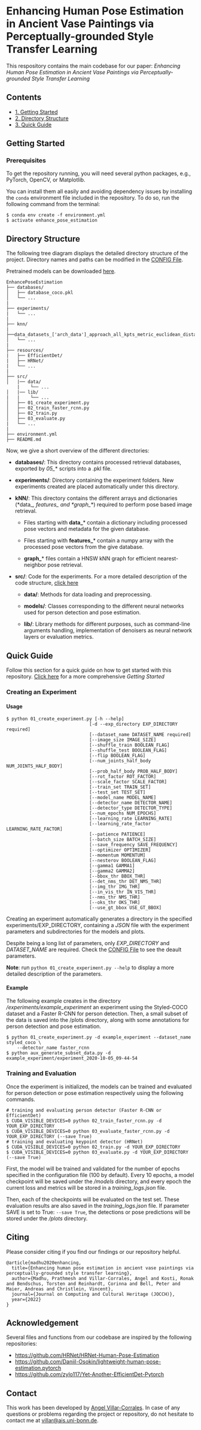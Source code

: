 # Enhancing Human Pose Estimation in Ancient Vase Paintings via Perceptually-grounded Style Transfer Learning

This respository contains the main codebase for our paper: *Enhancing Human Pose Estimation in Ancient Vase Paintings via
Perceptually-grounded Style Transfer Learning*


## Contents

 * [1. Getting Started](#getting-started)
 * [2. Directory Structure](#directory-structure)
 * [3. Quick Guide](#quick-guide)
 <!-- * [4. Reproduce Results](#reproduce-results) -->


## Getting Started

### Prerequisites

To get the repository running, you will need several python packages, e.g., PyTorch, OpenCV, or Matplotlib.

You can install them all easily and avoiding dependency issues by installing the ```conda``` environment file included in the repository. To do so, run the following command from the terminal:

```shell
$ conda env create -f environment.yml
$ activate enhance_pose_estimation
```


## Directory Structure

The following tree diagram displays the detailed directory structure of the project. Directory names and paths can be modified in the [CONFIG File](https://github.com/angelvillar96/EnhancePoseEstimation/blob/master/src/CONFIG.py).

Pretrained models can be downloaded [here](https://www.dropbox.com/sh/q25su31iw456lzp/AAAgXJneYes57uahMloHP2Qwa?dl=0).

```
EnhancePoseEstimation
├── databases/
│   ├── database_coco.pkl
│   └── ...
|
├── experiments/
|   └── ...
|
├── knn/
|   ├──data_datasets_['arch_data']_approach_all_kpts_metric_euclidean_distance_norm_True.pkl
│   └── ...
|
├── resources/
|   ├── EfficientDet/
|   ├── HRNet/      
|   └── ...
|
├── src/
│   |── data/
    |    └── ...
│   |── lib/
|   |    └── ...
│   ├── 01_create_experiment.py
│   ├── 02_train_faster_rcnn.py
│   ├── 02_train.py
│   ├── 03_evaluate.py
|   └── ...
|
├── environment.yml
├── README.md
```

Now, we give a short overview of the different directories:

- **databases/**: This directory contains processed retrieval databases, exported by *05_** scripts into a .pkl file.

- **experiments/**: Directory containing the experiment folders. New experiments created are placed automatically under this directory.

- **kNN/**: This directory contains the different arrays and dictionaries (*data_**, *features_** and *graph_**) required to perform pose based image retrieval.

  - Files starting with **data_*** contain a dictionary including processed pose vectors and metadata for the given database.

  - Files starting with **features_*** contain a numpy array with the processed pose vectors from the give database.

  - **graph_*** files contain a HNSW kNN graph for efficient nearest-neighbor pose retrieval.

- **src/**: Code for the experiments. For a more detailed description of the code structure,  [click here](https://github.com/angelvillar96/EnhancePoseEstimation/blob/master/src/README.md)

  - **data/**: Methods for data loading and preprocessing.

  - **models/**: Classes corresponding to the different neural networks used for person detection and pose estimation.

  - **lib/**: Library methods for different purposes, such as command-line arguments handling, implementation of denoisers as neural network layers or evaluation metrics.


## Quick Guide

Follow this section for a quick guide on how to get started with this repository.
[Click here](https://github.com/angelvillar96/EnhancePoseEstimation/blob/master/src/README.md) for a more comprehensive *Getting Started*

### Creating an Experiment

#### Usage

```shell
$ python 01_create_experiment.py [-h --help]
                               [-d --exp_directory EXP_DIRECTORY required]
                               [--dataset_name DATASET_NAME required]
                               [--image_size IMAGE_SIZE]
                               [--shuffle_train BOOLEAN_FLAG]
                               [--shuffle_test BOOLEAN_FLAG]
                               [--flip BOOLEAN_FLAG]
                               [--num_joints_half_body NUM_JOINTS_HALF_BODY]
                               [--prob_half_body PROB_HALF_BODY]
                               [--rot_factor ROT_FACTOR]
                               [--scale_factor SCALE_FACTOR]
                               [--train_set TRAIN_SET]
                               [--test_set TEST_SET]
                               [--model_name MODEL_NAME]
                               [--detector_name DETECTOR_NAME]
                               [--detector_type DETECTOR_TYPE]
                               [--num_epochs NUM_EPOCHS]
                               [--learning_rate LEARNING_RATE]
                               [--learning_rate_factor LEARNING_RATE_FACTOR]
                               [--patience PATIENCE]
                               [--batch_size BATCH_SIZE]
                               [--save_frequency SAVE_FREQUENCY]
                               [--optimizer OPTIMIZER]
                               [--momentum MOMENTUM]
                               [--nesterov BOOLEAN_FLAG]
                               [--gamma1 GAMMA1]
                               [--gamma2 GAMMA2]
                               [--bbox_thr BBOX_THR]
                               [--det_nms_thr DET_NMS_THR]
                               [--img_thr IMG_THR]
                               [--in_vis_thr IN_VIS_THR]
                               [--nms_thr NMS_THR]
                               [--oks_thr OKS_THR]
                               [--use_gt_bbox USE_GT_BBOX]
```  

Creating an experiment automatically generates a directory in the specified experiments/EXP_DIRECTORY, containing a *JSON* file with the experiment parameters and subdirectories for the models and plots.

Despite being a long list of parameters, only *EXP_DIRECTORY* and *DATASET_NAME* are required. Check the [CONFIG File](https://github.com/angelvillar96/EnhancePoseEstimation/blob/master/src/CONFIG.py) to see the deault parameters.


**Note**: run `python 01_create_experiment.py --help` to display a more detailed description of the parameters.

#### Example

The following example creates in the directory */experiments/example_experiment* an experiment using the Styled-COCO dataset and a Faster R-CNN for person detection.
Then, a small subset of the data is saved into the /plots directory, along with some annotations for person detection and pose estimation.

```shell
$ python 01_create_experiment.py -d example_experiment --dataset_name styled_coco \
    --detector_name faster_rcnn
$ python aux_generate_subset_data.py -d example_experiment/experiment_2020-10-05_09-44-54
```


### Training and Evaluation

Once the experiment is initialized, the models can be trained and evaluated for person detection or pose estimation respectively using the following commands.

```shell
# training and evaluating person detector (Faster R-CNN or EfficientDet)
$ CUDA_VISIBLE_DEVICES=0 python 02_train_faster_rcnn.py -d YOUR_EXP_DIRECTORY
$ CUDA_VISIBLE_DEVICES=0 python 03_evaluate_faster_rcnn.py -d YOUR_EXP_DIRECTORY (--save True)
# training and evaluating keypoint detector (HRNet)
$ CUDA_VISIBLE_DEVICES=0 python 02_train.py -d YOUR_EXP_DIRECTORY
$ CUDA_VISIBLE_DEVICES=0 python 03_evaluate.py -d YOUR_EXP_DIRECTORY (--save True)
```

First, the model will be trained and validated for the number of epochs specified in the configuration file (100 by default). Every 10 epochs, a model checkpoint will be saved under the */models* directory, and every epoch the current loss and metrics will be stored in a *training_logs.json* file.

Then, each of the checkpoints will be evaluated on the test set. These evaluation results are also saved in the *training_logs.json* file. If parameter SAVE is set to True: `--save True`, the detections or pose predictions will be stored under the */plots* directory.



## Citing

Please consider citing if you find our findings or our repository helpful.
```
@article{madhu2020enhancing,
  title={Enhancing human pose estimation in ancient vase paintings via perceptually-grounded style transfer learning},
  author={Madhu, Prathmesh and Villar-Corrales, Angel and Kosti, Ronak and Bendschus, Torsten and Reinhardt, Corinna and Bell, Peter and Maier, Andreas and Christlein, Vincent},
  journal={Journal on Computing and Cultural Heritage (JOCCH)},
  year={2022}
}
```

## Acknowledgement

Several files and functions from our codebase are inspired by the following repositories:
 - https://github.com/HRNet/HRNet-Human-Pose-Estimation
 - https://github.com/Daniil-Osokin/lightweight-human-pose-estimation.pytorch
 - https://github.com/zylo117/Yet-Another-EfficientDet-Pytorch

## Contact

This work has been developed by [Angel Villar-Corrales](http://angelvillarcorrales.com/templates/home.php).
In case of any questions or problems regarding the project or repository, do not hesitate to contact me at villar@ais.uni-bonn.de.

